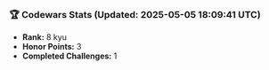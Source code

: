 ### 🏆 Codewars Stats (Updated: 2025-05-05 18:09:41 UTC)

- **Rank:** 8 kyu
- **Honor Points:** 3
- **Completed Challenges:** 1
